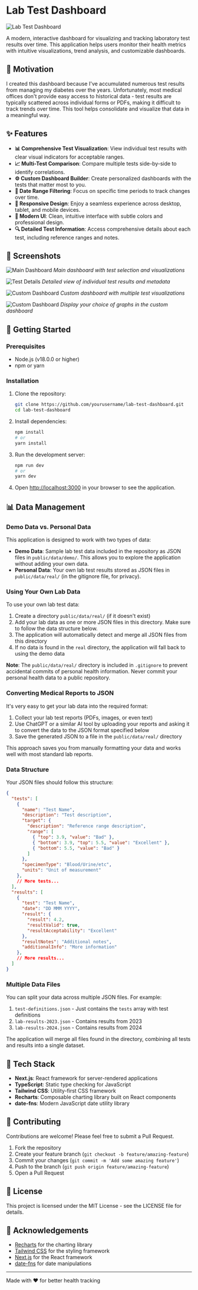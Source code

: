 # Lab Test Dashboard

![Lab Test Dashboard](./images/MainDashboard.png)

A modern, interactive dashboard for visualizing and tracking laboratory test results over time. This application helps users monitor their health metrics with intuitive visualizations, trend analysis, and customizable dashboards.

## 🌟 Motivation

I created this dashboard because I've accumulated numerous test results from managing my diabetes over the years. Unfortunately, most medical offices don't provide easy access to historical data - test results are typically scattered across individual forms or PDFs, making it difficult to track trends over time. This tool helps consolidate and visualize that data in a meaningful way.

## ✨ Features

- **📊 Comprehensive Test Visualization**: View individual test results with clear visual indicators for acceptable ranges.
- **📈 Multi-Test Comparison**: Compare multiple tests side-by-side to identify correlations.
- **⚙️ Custom Dashboard Builder**: Create personalized dashboards with the tests that matter most to you.
- **📅 Date Range Filtering**: Focus on specific time periods to track changes over time.
- **📱 Responsive Design**: Enjoy a seamless experience across desktop, tablet, and mobile devices.
- **🎨 Modern UI**: Clean, intuitive interface with subtle colors and professional design.
- **🔍 Detailed Test Information**: Access comprehensive details about each test, including reference ranges and notes.

## 📸 Screenshots

![Main Dashboard](./images/MainDashboard.png)
*Main dashboard with test selection and visualizations*

![Test Details](./images/DetailView.png)
*Detailed view of individual test results and metadata*

![Custom Dashboard](./images/CustomDashboard.png)
*Custom dashboard with multiple test visualizations*

![Custom Dashboard](./images/MultiGraphs3.png)
*Display your choice of graphs in the custom dashboard*


## 🚀 Getting Started

### Prerequisites

- Node.js (v18.0.0 or higher)
- npm or yarn

### Installation

1. Clone the repository:
   ```bash
   git clone https://github.com/yourusername/lab-test-dashboard.git
   cd lab-test-dashboard
   ```

2. Install dependencies:
   ```bash
   npm install
   # or
   yarn install
   ```

3. Run the development server:
   ```bash
   npm run dev
   # or
   yarn dev
   ```

4. Open [http://localhost:3000](http://localhost:3000) in your browser to see the application.

## 📊 Data Management

### Demo Data vs. Personal Data

This application is designed to work with two types of data:

- **Demo Data**: Sample lab test data included in the repository as JSON files in `public/data/demo/`. This allows you to explore the application without adding your own data.
- **Personal Data**: Your own lab test results stored as JSON files in `public/data/real/` (in the gitignore file, for privacy).

### Using Your Own Lab Data

To use your own lab test data:

1. Create a directory `public/data/real/` (if it doesn't exist)
2. Add your lab data as one or more JSON files in this directory. Make sure to follow the data structure below.
3. The application will automatically detect and merge all JSON files from this directory
4. If no data is found in the `real` directory, the application will fall back to using the demo data

**Note**: The `public/data/real/` directory is included in `.gitignore` to prevent accidental commits of personal health information. Never commit your personal health data to a public repository.

### Converting Medical Reports to JSON

It's very easy to get your lab data into the required format:

1. Collect your lab test reports (PDFs, images, or even text)
2. Use ChatGPT or a similar AI tool by uploading your reports and asking it to convert the data to the JSON format specified below
3. Save the generated JSON to a file in the `public/data/real/` directory

This approach saves you from manually formatting your data and works well with most standard lab reports.

### Data Structure

Your JSON files should follow this structure:

```json
{
  "tests": [
    {
      "name": "Test Name",
      "description": "Test description",
      "target": {
        "description": "Reference range description",
        "range": [
          { "top": 3.9, "value": "Bad" },
          { "bottom": 3.9, "top": 5.5, "value": "Excellent" },
          { "bottom": 5.5, "value": "Bad" }
        ]
      },
      "specimenType": "Blood/Urine/etc",
      "units": "Unit of measurement"
    },
    // More tests...
  ],
  "results": [
    {
      "test": "Test Name",
      "date": "DD MMM YYYY",
      "result": {
        "result": 4.2,
        "resultValid": true,
        "resultAcceptability": "Excellent"
      },
      "resultNotes": "Additional notes",
      "additionalInfo": "More information"
    },
    // More results...
  ]
}
```

### Multiple Data Files

You can split your data across multiple JSON files. For example:

1. `test-definitions.json` - Just contains the `tests` array with test definitions
2. `lab-results-2023.json` - Contains results from 2023
3. `lab-results-2024.json` - Contains results from 2024

The application will merge all files found in the directory, combining all tests and results into a single dataset.

## 🧰 Tech Stack

- **Next.js**: React framework for server-rendered applications
- **TypeScript**: Static type checking for JavaScript
- **Tailwind CSS**: Utility-first CSS framework
- **Recharts**: Composable charting library built on React components
- **date-fns**: Modern JavaScript date utility library

## 🤝 Contributing

Contributions are welcome! Please feel free to submit a Pull Request.

1. Fork the repository
2. Create your feature branch (`git checkout -b feature/amazing-feature`)
3. Commit your changes (`git commit -m 'Add some amazing feature'`)
4. Push to the branch (`git push origin feature/amazing-feature`)
5. Open a Pull Request

## 📝 License

This project is licensed under the MIT License - see the LICENSE file for details.

## 🙏 Acknowledgements

- [Recharts](https://recharts.org/) for the charting library
- [Tailwind CSS](https://tailwindcss.com/) for the styling framework
- [Next.js](https://nextjs.org/) for the React framework
- [date-fns](https://date-fns.org/) for date manipulations

---

Made with ❤️ for better health tracking
